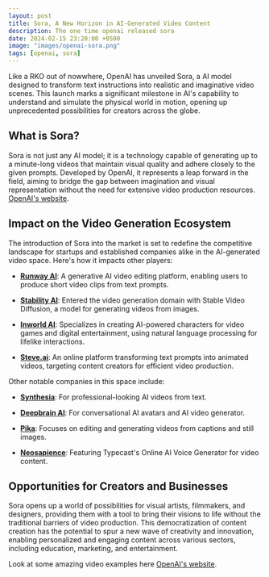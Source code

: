 ```yaml
---
layout: post
title: Sora, A New Horizon in AI-Generated Video Content
description: The one time openai released sora
date: 2024-02-15 23:20:00 +0500
image: "images/openai-sora.png"
tags: [openai, sora]
---
```

Like a RKO out of nowwhere, OpenAI has unveiled Sora, a AI model designed to transform text instructions into realistic and imaginative video scenes. This launch marks a significant milestone in AI's capability to understand and simulate the physical world in motion, opening up unprecedented possibilities for creators across the globe.

## What is Sora?

Sora is not just any AI model; it is a technology capable of generating up to a minute-long videos that maintain visual quality and adhere closely to the given prompts. Developed by OpenAI, it represents a leap forward in the field, aiming to bridge the gap between imagination and visual representation without the need for extensive video production resources.  [OpenAI's website](https://openai.com/sora).

## Impact on the Video Generation Ecosystem

The introduction of Sora into the market is set to redefine the competitive landscape for startups and established companies alike in the AI-generated video space. Here's how it impacts other players:

- [**Runway AI**](https://runwayml.com): A generative AI video editing platform, enabling users to produce short video clips from text prompts.

- [**Stability AI**](https://stability.ai): Entered the video generation domain with Stable Video Diffusion, a model for generating videos from images.

- [**Inworld AI**](https://www.inworld.ai): Specializes in creating AI-powered characters for video games and digital entertainment, using natural language processing for lifelike interactions.

- [**Steve.ai**](https://www.steve.ai): An online platform transforming text prompts into animated videos, targeting content creators for efficient video production.

Other notable companies in this space include:

- [**Synthesia**](https://www.synthesia.io): For professional-looking AI videos from text.

- [**Deepbrain AI**](https://www.deepbrainai.io): For conversational AI avatars and AI video generator.

- [**Pika**](https://www.pika.art): Focuses on editing and generating videos from captions and still images.

- [**Neosapience**](https://typecast.ai): Featuring Typecast's Online AI Voice Generator for video content.

## Opportunities for Creators and Businesses

Sora opens up a world of possibilities for visual artists, filmmakers, and designers, providing them with a tool to bring their visions to life without the traditional barriers of video production. This democratization of content creation has the potential to spur a new wave of creativity and innovation, enabling personalized and engaging content across various sectors, including education, marketing, and entertainment.

Look at some amazing video examples here [OpenAI's website](https://openai.com/sora).